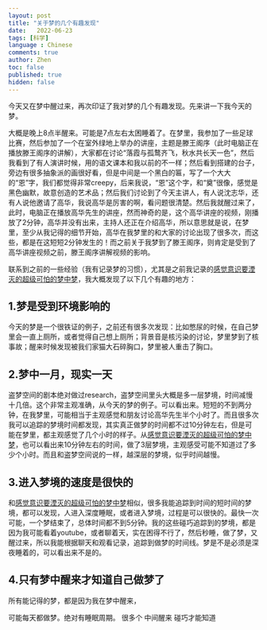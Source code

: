 ```yaml
---
layout: post
title: "关于梦的几个有趣发现"
date:   2022-06-23
tags: [科学]
language : Chinese
comments: true
author: Zhen
toc: false
published: true
hidden: false
---
```

今天又在梦中醒过来，再次印证了我对梦的几个有趣发现。先来讲一下我今天的梦。

大概是晚上8点半醒来。可能是7点左右太困睡着了。在梦里，我参加了一些足球比赛，然后参加了一个在室外绿地上举办的讲座，主题是滕王阁序（此时电脑正在播放滕王阁序的讲解），大家都在讨论“落霞与孤鹜齐飞，秋水共长天一色”，然后我看到了有人演讲时候，用的语文课本和我以前的不一样；然后看到搭建的台子，旁边有很多抽象派的画很好看，但是中间是一个黑白的匾，写了一个大大的“恩”字，我们都觉得非常creepy，后来我说，“恩”这个字，和“奠”很像，感觉是黑色幽默，故意创造的艺术品；然后我们讨论到了今天主讲人，有人说沈志华，还有人说他邀请了高华，我说高华是厉害的啊，看问题很清楚。然后我就醒过来了，此时，电脑正在播放高华先生的讲座，然而神奇的是，这个高华讲座的视频，刚播放了2分钟，高华并没有出来，主持人还正在介绍高华，所以意思就是说，在梦里，至少从我记得的细节开始，高华在我梦里的和大家的讨论出现了很多次，而这些，都是在这短短2分钟发生的！而之前关于我梦到了滕王阁序，则肯定是受到了高华讲座视频之前，滕王阁序讲解视频的影响。

联系到之前的一些经验（我有记录梦的习惯），尤其是之前我记录的[感觉意识要湮灭的超级可怕的梦中梦](/感觉意识要湮灭的超级可怕的梦中梦)，我大概发现了以下几个有趣的地方：

## 1.梦是受到环境影响的
今天的梦是一个很铁证的例子，之前还有很多次发现：比如憋尿的时候，在自己梦里会一直上厕所，或者觉得自己想上厕所；背景音是核污染的讨论，梦里梦到了核事故；醒来时候发现被我们家猫大石碎胸口，梦里被人重击了胸口。

## 2.梦中一月，现实一天
盗梦空间的剧本绝对做过research，盗梦空间里头大概是多一层梦境，时间减慢十几倍。这个非常主观准确，从今天的梦的例子。可以看出来。短短的不到两分钟，在我梦里，可能相当于主观感觉和朋友讨论高华先生半个小时了。而且很多次我可以追踪的梦境时间都发现，其实真正做梦的时间都不过10分钟左右，但是可能在梦里，都主观感觉了几个小时的样子。从[感觉意识要湮灭的超级可怕的梦中梦](/感觉意识要湮灭的超级可怕的梦中梦)，也可以看出来10分钟左右的时间，做了3层梦境，主观感受可能不知道过了多少个小时。而且和盗梦空间说的一样，越深层的梦境，似乎时间越慢。

## 3.进入梦境的速度是很快的
和[感觉意识要湮灭的超级可怕的梦中梦](/感觉意识要湮灭的超级可怕的梦中梦)相似，很多我能追踪到时间的短时间的梦境，都可以发现，人进入深度睡眠，或者进入梦境，过程是可以很快的。最快一次可能，一个梦结束了，总体时间都不到5分钟。我的这些碰巧追踪到的梦境，都是因为我可能看着youtube，或者聊着天，实在困得不行了，然后秒睡，做了梦，又醒过来，所以我能根据聊天和观看记录，追踪到做梦的时间线。梦是不是必须是深夜睡着的，可以看出来不是的。

## 4.只有梦中醒来才知道自己做梦了
所有能记得的梦，都是因为我在梦中醒来，
 

可能每天都做梦。绝对有睡眠周期。
很多个 中间醒来 碰巧才能知道 
<!--stackedit_data:
eyJoaXN0b3J5IjpbMTY2MDM1MTAyOCw5NzY0NDMwOF19
-->